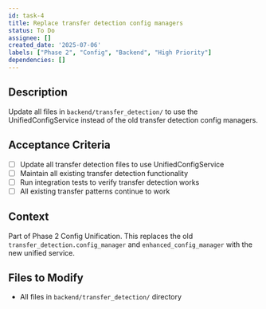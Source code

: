 ```yaml
---
id: task-4
title: Replace transfer detection config managers
status: To Do
assignee: []
created_date: '2025-07-06'
labels: ["Phase 2", "Config", "Backend", "High Priority"]
dependencies: []
---
```


## Description

Update all files in `backend/transfer_detection/` to use the UnifiedConfigService instead of the old transfer detection config managers.

## Acceptance Criteria

- [ ] Update all transfer detection files to use UnifiedConfigService
- [ ] Maintain all existing transfer detection functionality
- [ ] Run integration tests to verify transfer detection works
- [ ] All existing transfer patterns continue to work

## Context

Part of Phase 2 Config Unification. This replaces the old `transfer_detection.config_manager` and `enhanced_config_manager` with the new unified service.

## Files to Modify

- All files in `backend/transfer_detection/` directory